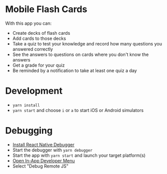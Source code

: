 # Mobile Flash Cards

With this app you can:
* Create decks of flash cards
* Add cards to those decks
* Take a quiz to test your knowledge and record how many questions you answered correctly
* See the answers to questions on cards where you don't know the answers
* Get a grade for your quiz
* Be reminded by a notification to take at least one quiz a day

# Development
* `yarn install`
* `yarn start` and choose `i` or `a` to start iOS or Android simulators

# Debugging
* [Install React Native Debugger](https://github.com/jhen0409/react-native-debugger#installation)
* Start the debugger with `yarn debugger`
* Start the app with `yarn start` and launch your target platform(s)
* [Open In-App Developer Menu](https://facebook.github.io/react-native/docs/debugging.html#accessing-the-in-app-developer-menu)
* Select "Debug Remote JS"
